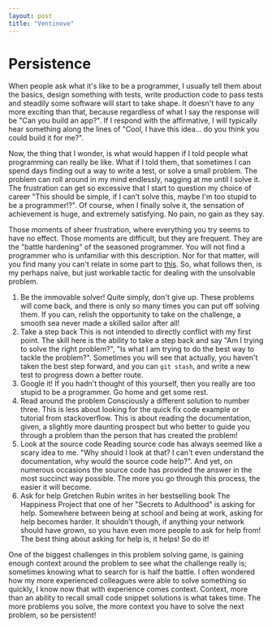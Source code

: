 ```yaml
---
layout: post
title: "Ventinove"
---
```


# Persistence

When people ask what it's like to be a programmer, I usually tell them about
the basics, design something with tests, write production code to pass tests
and steadily some software will start to take shape. It doesn't have to any
more exciting than that, because regardless of what I say the response will be
"Can you build an app?". If I respond with the affirmative, I will typically
hear something along the lines of "Cool, I have this idea... do you think you
could build it for me?". 

Now, the thing that I wonder, is what would happen if I told people what
programming can really be like. What if I told them, that sometimes I can spend
days finding out a way to write a test, or solve a small problem. The problem
can roll around in my mind endlessly, nagging at me until I solve it.  The
frustration can get so excessive that I start to question my choice of career
"This should be simple, if I can't solve this, maybe I'm too stupid to be
a programmer!?". Of course, when I finally solve it, the sensation of
achievement is huge, and extremely satisfying. No pain, no gain as they say. 

Those moments of sheer frustration, where everything you try seems to have no
effect. Those moments are difficult, but they are frequent. They are the
"battle hardening" of the seasoned programmer. You will not find a programmer
who is unfamiliar with this description. Nor for that matter, will you find
many you can't relate in some part to
[this](https://www.stilldrinking.org/programming-sucks). So, what follows then,
is my perhaps naive, but just workable tactic for dealing with the unsolvable
problem.

1. Be the immovable solver!
  Quite simply, don't give up. These problems will come back, and there is only
  so many times you can put off solving them. If you can, relish the
  opportunity to take on the challenge, a smooth sea never made a skilled
  sailor after all! 
2. Take a step back
  This is not intended to directly conflict with my first point. The skill here
  is the ability to take a step back and say "Am I trying to solve the right
  problem?", "Is what I am trying to do the best way to tackle the problem?".
  Sometimes you will see that actually, you haven't taken the best step
  forward, and you can `git stash`, and write a new test to progress down
  a better route.
3. Google it!
  If you hadn't thought of this yourself, then you really are too stupid to be
  a programmer. Go home and get some rest.
4. Read around the problem
  Consciously a different solution to number three. This is less about looking
  for the quick fix code example or tutorial from stackoverflow. This is about
  reading the documentation, given, a slightly more daunting prospect but who
  better to guide you through a problem than the person that has created the
  problem!
5. Look at the source code
  Reading source code has always seemed like a scary idea to me. "Why should
  I look at that? I can't even understand the documentation, why would the
  source code help?". And yet, on numerous occasions the source code has
  provided the answer in the most succinct way possible. The more you go
  through this process, the easier it will become.
6. Ask for help
  Gretchen Rubin writes in her bestselling book The Happiness Project that
  one of her "Secrets to Adulthood" is asking for help. Somewhere between being
  at school and being at work, asking for help becomes harder. It shouldn't
  though, if anything your network should have grown, so you have even more
  people to ask for help from! The best thing about asking for help is, it
  helps! So do it!

One of the biggest challenges in this problem solving game, is gaining enough
context around the problem to see what the challenge really is; sometimes
knowing what to search for is half the battle. I often wondered how my more
experienced colleagues were able to solve something so quickly, I know now that
with experience comes context. Context, more than an ability to recall
small code snippet solutions is what takes time. The more problems you solve,
the more context you have to solve the next problem, so be persistent!


